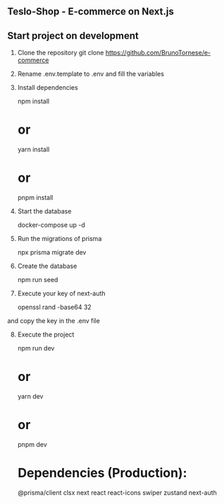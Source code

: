 ## Teslo-Shop - E-commerce on Next.js

## Start project on development

1. Clone the repository
   git clone https://github.com/BrunoTornese/e-commerce

2. Rename .env.template to .env and fill the variables

3. Install dependencies

   npm install

   # or

   yarn install

   # or

   pnpm install

4. Start the database

   docker-compose up -d

5. Run the migrations of prisma

   npx prisma migrate dev

6. Create the database

   npm run seed

7. Execute your key of next-auth

   openssl rand -base64 32

and copy the key in the .env file

8. Execute the project

   npm run dev

   # or

   yarn dev

   # or

   pnpm dev

   # Dependencies (Production):

   @prisma/client
   clsx
   next
   react
   react-icons
   swiper
   zustand
   next-auth

